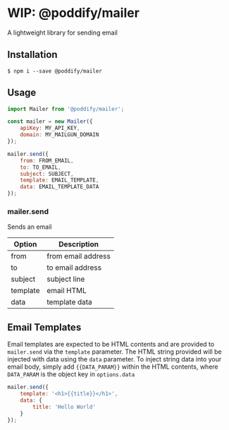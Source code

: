 # WIP: @poddify/mailer

A lightweight library for sending email

## Installation

```
$ npm i --save @poddify/mailer
```

## Usage

```js
import Mailer from '@poddify/mailer';

const mailer = new Mailer({
    apiKey: MY_API_KEY,
    domain: MY_MAILGUN_DOMAIN
});

mailer.send({
    from: FROM_EMAIL,
    to: TO_EMAIL,
    subject: SUBJECT,
    template: EMAIL_TEMPLATE,
    data: EMAIL_TEMPLATE_DATA
});
```

### mailer.send

Sends an email

| Option   | Description        |
|----------|--------------------|
| from     | from email address |
| to       | to email address   |
| subject  | subject line       |
| template | email HTML         |
| data     | template data      |

## Email Templates

Email templates are expected to be HTML contents and are provided to `mailer.send` via the `template` parameter. The HTML string provided will be injected with data using the `data` parameter. To inject string data into your email body, simply add `{{DATA_PARAM}}` within the HTML contents, where `DATA_PARAM` is the object key in `options.data`

```js
mailer.send({
    template: '<h1>{{title}}</h1>',
    data: {
        title: 'Hello World'
    }
});
```
